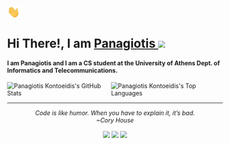 <img width="30px" margin="0px" src="https://raw.githubusercontent.com/ABSphreak/ABSphreak/master/gifs/Hi.gif">
<h1>Hi There!, I am <a href="https://github.com/panagiotiskon">Panagiotis </a> <img height="30px" src="https://emojis.slackmojis.com/emojis/images/1531849430/4246/blob-sunglasses.gif?1531849430"></h1>

#### I am Panagiotis and I am a CS student at the University of Athens Dept. of Informatics and Telecommunications.
<div style="display: flex; justify-content: space-between;">
  <img src="https://github-readme-stats.vercel.app/api?username=panagiotiskon&show_icons=true&theme=radical" alt="Panagiotis Kontoeidis's GitHub Stats" />
  <img src="https://github-readme-stats.vercel.app/api/top-langs?username=panagiotiskon&show_icons=true&locale=en&layout=compact" alt="Panagiotis Kontoeidis's Top Languages" />
</div>
<hr>
<p align="center">
   <i>Code is like humor. When you have to explain it, it’s bad.</i>
   <br>
   <i>~Cory House</i>
   <br>
   <br>
   <a target="_blank" href="https://github.com/panagiotiskon"><img src="http://img.shields.io/badge/-Github-black?style=for-the-badge&logo=github&logoColor=white/"></a>	
   <a target="_blank" href="https://www.linkedin.com/in/panagiotis-kontoeidis/"><img src="https://img.shields.io/badge/-LinkedIn-0077B5?style=for-the-badge&logo=Linkedin&logoColor=white"></a>
   <a target="_blank" href="mailto:panos.kontoeidis@gmail.com"><img src="https://img.shields.io/badge/-Gmail-D14836?style=for-the-badge&logo=Gmail&logoColor=white"></a>
</p> 

<!---
panagiotiskon/panagiotiskon is a ✨ special ✨ repository because its `README.md` (this file) appears on your GitHub profile.
You can click the Preview link to take a look at your changes.
--->
